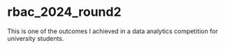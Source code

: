 # rbac_2024_round2
This is one of the outcomes I achieved in a data analytics competition for university students.
